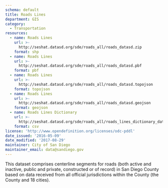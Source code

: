 ```yaml
---
schema: default
title: Roads Lines
department: GIS
category:
  - Transportation
resources:
  - name: Roads Lines
    url: >-
      http://seshat.datasd.org/sde/roads_all/roads_datasd.zip
    format: shp
  - name: Roads Lines
    url: >-
      http://seshat.datasd.org/sde/roads_all/roads_datasd.pbf
    format: pbf
  - name: Roads Lines
    url: >-
      http://seshat.datasd.org/sde/roads_all/roads_datasd.topojson
    format: topojson
  - name: Roads Lines
    url: >-
      http://seshat.datasd.org/sde/roads_all/roads_datasd.geojson
    format: geojson
  - name: Roads Lines Dictionary
    url: >-
      http://seshat.datasd.org/sde/roads_all/roads_lines_dictionary_datasd.csv
    format: csv
license: 'http://www.opendefinition.org/licenses/odc-pddl'
date_issued: '2016-05-09'
date_modified: '2017-08-29'
maintainer: City of San Diego
maintainer_email: data@sandiego.gov
---
```

This dataset comprises centerline segments for roads (both active and
inactive, public and private, constructed or of record) in San Diego
County based on data received from all official jurisdictions within the
County (the County and 18 cities).
